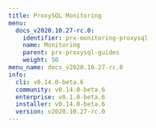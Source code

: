 ```yaml
---
title: ProxySQL Monitoring
menu:
  docs_v2020.10.27-rc.0:
    identifier: prx-monitoring-proxysql
    name: Monitoring
    parent: prx-proxysql-guides
    weight: 50
menu_name: docs_v2020.10.27-rc.0
info:
  cli: v0.14.0-beta.6
  community: v0.14.0-beta.6
  enterprise: v0.1.0-beta.6
  installer: v0.14.0-beta.6
  version: v2020.10.27-rc.0
---
```


